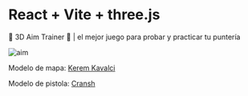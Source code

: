 # React + Vite + three.js

🚀 3D Aim Trainer 🚀 | el mejor juego para probar y practicar tu puntería

![aim](https://github.com/Esteban-Montecinos/3d-aim-trainer/assets/81337401/404561a0-b788-4bdf-a077-0334b6d6a466)

Modelo de mapa: [Kerem Kavalci](https://sketchfab.com/Keremz)

Modelo de pistola: [Cransh](https://sketchfab.com/ccransh)
